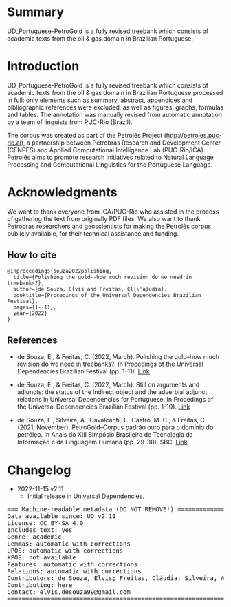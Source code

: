 # Summary

UD_Portuguese-PetroGold is a fully revised treebank which consists of academic texts from the oil & gas domain in Brazilian Portuguese.

# Introduction

UD_Portuguese-PetroGold is a fully revised treebank which consists of academic texts from the oil & gas domain in Brazilian Portuguese processed in full: only elements such as summary, abstract, appendices and bibliographic references were excluded, as well as figures, graphs, formulas and tables. The annotation was manually revised from automatic annotation by a team of linguists from PUC-Rio (Brazil).

The corpus was created as part of the Petrolês Project (http://petroles.puc-rio.ai), a partnership between Petrobras Research and Development Center (CENPES) and Applied Computational Intelligence Lab (PUC-Rio/ICA). Petrolês aims to promote research initiatives related to Natural Language Processing and Computational Linguistics for the Portuguese Language.

# Acknowledgments

We want to thank everyone from ICA/PUC-Rio who assisted in the process of gathering the text from originally PDF files. We also want to thank Petrobras researchers and geoscientists for making the Petrolês corpus publicly available, for their technical assistance and funding.

## How to cite

```
@inproceedings{souza2022polishing,
  title={Polishing the gold--how much revision do we need in treebanks?},
  author={de Souza, Elvis and Freitas, Cl{\'a}udia},
  booktitle={Procedings of the Universal Dependencies Brazilian Festival},
  pages={1--11},
  year={2022}
}
```

## References

* de Souza, E., & Freitas, C. (2022, March). Polishing the gold–how much revision do we need in treebanks?. In Procedings of the Universal Dependencies Brazilian Festival (pp. 1-11). [Link](https://aclanthology.org/2022.udfestbr-1.2.pdf)

* de Souza, E., & Freitas, C. (2022, March). Still on arguments and adjuncts: the status of the indirect object and the adverbial adjunct relations in Universal Dependencies for Portuguese. In Procedings of the Universal Dependencies Brazilian Festival (pp. 1-10). [Link](https://aclanthology.org/2022.udfestbr-1.5.pdf)

* de Souza, E., Silveira, A., Cavalcanti, T., Castro, M. C., & Freitas, C. (2021, November). PetroGold–Corpus padrão ouro para o domínio do petróleo. In Anais do XIII Simpósio Brasileiro de Tecnologia da Informação e da Linguagem Humana (pp. 29-38). SBC. [Link](https://sol.sbc.org.br/index.php/stil/article/view/17781)

# Changelog

* 2022-11-15 v2.11
  * Initial release in Universal Dependencies.


<pre>
=== Machine-readable metadata (DO NOT REMOVE!) ================================
Data available since: UD v2.11
License: CC BY-SA 4.0
Includes text: yes
Genre: academic
Lemmas: automatic with corrections
UPOS: automatic with corrections
XPOS: not available
Features: automatic with corrections
Relations: automatic with corrections
Contributors: de Souza, Elvis; Freitas, Cláudia; Silveira, Aline; Cavalcanti, Tatiana; Castro, Maria Clara; Evelyn, Wograine
Contributing: here
Contact: elvis.desouza99@gmail.com
===============================================================================
</pre>
